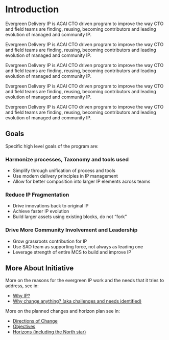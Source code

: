 # Introduction

Evergreen Delivery IP is ACAI CTO driven program to improve the way CTO and field teams are finding, reusing, becoming contributors and leading evolution of managed and community IP.


Evergreen Delivery IP is ACAI CTO driven program to improve the way CTO and field teams are finding, reusing, becoming contributors and leading evolution of managed and community IP.


Evergreen Delivery IP is ACAI CTO driven program to improve the way CTO and field teams are finding, reusing, becoming contributors and leading evolution of managed and community IP.


Evergreen Delivery IP is ACAI CTO driven program to improve the way CTO and field teams are finding, reusing, becoming contributors and leading evolution of managed and community IP.


Evergreen Delivery IP is ACAI CTO driven program to improve the way CTO and field teams are finding, reusing, becoming contributors and leading evolution of managed and community IP.


## Goals

Specific high level goals of the program are:

### Harmonize processes, Taxonomy and tools used

- Simplify through unification of process and tools
- Use modern delivery principles in IP management
- Allow for better composition into larger IP elements across teams

### Reduce IP Fragmentation

- Drive innovations back to original IP
- Achieve faster IP evolution
- Build larger assets using existing blocks, do not “fork”

### Drive More Community Involvement and Leadership

- Grow grassroots contribution for IP
- Use SAO team as supporting force,  not always as leading one
- Leverage strength of entire MCS to build and improve IP

## More About Initiative

More on the reasons for the evergreen IP work and the needs that it tries to address, see in:

- [Why IP?](why-ip.md)
- [Why change anything? (aka challenges and needs identified)](why-change-anything.md)

More on the planned changes and horizon plan see in:

- [Directions of Change](directions-of-change.md)
- [Objectives](objectives.md)
- [Horizons (including the North star)](horizons.md)
